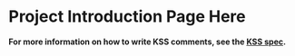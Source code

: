 # Project Introduction Page Here

**For more information on how to write KSS comments, see the [KSS spec](https://github.com/kss-node/kss/blob/spec/SPEC.md).**


